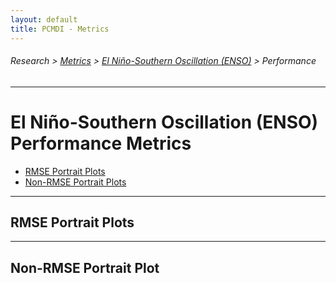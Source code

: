 ```yaml
---
layout: default
title: PCMDI - Metrics
---
```

###### Research > [Metrics][Metrics] > [El Niño-Southern Oscillation (ENSO)][description_enso] > Performance
---

# El Niño-Southern Oscillation (ENSO) Performance Metrics

- [RMSE Portrait Plots](#rmse)
- [Non-RMSE Portrait Plots](#nonrmse)

---

## <a name="rmse"></a>RMSE Portrait Plots

---
## <a name="nonrmse"></a> Non-RMSE Portrait Plot



[Metrics]:{{site.baseurl}}/research/metrics/index.html
[description_enso]: {{site.baseurl}}/research/metrics/plot_description_enso.html
